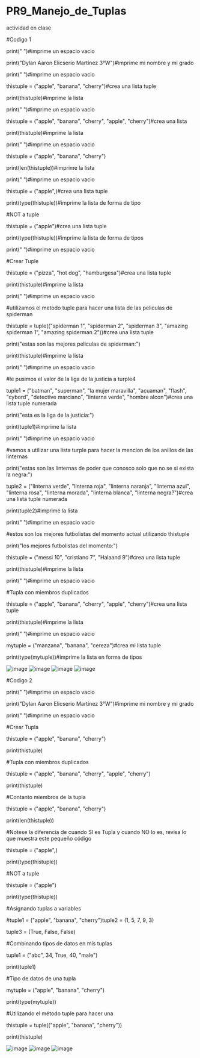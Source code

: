 # PR9_Manejo_de_Tuplas
actividad en clase


#Codigo 1

print(" ")#imprime un espacio vacio

print("Dylan Aaron Elicserio Martínez 3°W")#imprime mi nombre y mi grado

print(" ")#imprime un espacio vacio

thistuple = ("apple", "banana", "cherry")#crea una lista tuple

print(thistuple)#imprime la lista

print(" ")#imprime un espacio vacio

thistuple = ("apple", "banana", "cherry", "apple", "cherry")#crea una lista 

print(thistuple)#imprime la lista

print(" ")#imprime un espacio vacio

thistuple = ("apple", "banana", "cherry")

print(len(thistuple))#imprime la lista

print(" ")#imprime un espacio vacio

thistuple = ("apple",)#crea una lista tuple

print(type(thistuple))#imprime la lista de forma de tipo

#NOT a tuple

thistuple = ("apple")#crea una lista tuple

print(type(thistuple))#imprime la lista de forma de tipos

print(" ")#imprime un espacio vacio

#Crear Tuple

thistuple = ("pizza", "hot dog", "hamburgesa")#crea una lista tuple

print(thistuple)#imprime la lista

print(" ")#imprime un espacio vacio

#utilizamos el metodo tuple para hacer una lista de las peliculas de spiderman

thistuple = tuple(("spiderman 1", "spiderman 2", "spiderman 3", "amazing spiderman 1", "amazing spiderman 2"))#crea una lista tuple

print("estas son las mejores peliculas de spiderman:")

print(thistuple)#imprime la lista

print(" ")#imprime un espacio vacio

#le pusimos el valor de la liga de la justicia a turple4

tuple1 = ("batman", "superman", "la mujer maravilla", "acuaman", "flash", "cybord", "detective marciano", "linterna verde", "hombre alcon")#crea una lista tuple numerada

print("esta es la liga de la justicia:")

print(tuple1)#imprime la lista

print(" ")#imprime un espacio vacio

#vamos a utilizar una lista turple para hacer la mencion de los anillos de las linternas 

print("estas son las linternas de poder que conosco solo que no se si exista la negra:")

tuple2 = ("linterna verde", "linterna roja", "linterna naranja", "linterna azul", "linterna rosa", "linterna morada", "linterna blanca", "linterna negra?")#crea una lista tuple numerada

print(tuple2)#imprime la lista

print(" ")#imprime un espacio vacio

#estos son los mejores futbolistas del momento actual utilizando thistuple

print("los mejores futbolistas del momento:")

thistuple = ("messi 10", "cristiano 7", "Halaand 9")#crea una lista tuple

print(thistuple)#imprime la lista

print(" ")#imprime un espacio vacio

#Tupla con miembros duplicados 

thistuple = ("apple", "banana", "cherry", "apple", "cherry")#crea una lista tuple

print(thistuple)#imprime la lista

print(" ")#imprime un espacio vacio

mytuple = ("manzana", "banana", "cereza")#crea mi lista tuple

print(type(mytuple))#imprime la lista en forma de tipos

![image](https://github.com/user-attachments/assets/fe429f2f-ff8c-436d-b3f1-530458a72e43)
![image](https://github.com/user-attachments/assets/1a63853b-badd-4ad1-8cda-598efea61ccb)
![image](https://github.com/user-attachments/assets/7ebf6e35-8cdd-4b3a-b75e-0a8a7305412e)
![image](https://github.com/user-attachments/assets/c384c27d-73fc-401e-9e5c-f952dec8bb97)

#Codigo 2

print(" ")#imprime un espacio vacio

print("Dylan Aaron Elicserio Martínez 3°W")#imprime mi nombre y mi grado

print(" ")#imprime un espacio vacio

#Crear Tupla 

thistuple = ("apple", "banana", "cherry")

print(thistuple)


#Tupla con miembros duplicados 

thistuple = ("apple", "banana", "cherry", "apple", "cherry")

print(thistuple)


#Contanto miembros de la tupla

thistuple = ("apple", "banana", "cherry")

print(len(thistuple))


#Notese la diferencia de cuando SI es Tupla y cuando NO lo es, revisa lo que muestra este pequeño código 

thistuple = ("apple",)

print(type(thistuple))


#NOT a tuple

thistuple = ("apple")

print(type(thistuple))


#Asignando tuplas a variables 

#tuple1 = ("apple", "banana", "cherry")tuple2 = (1, 5, 7, 9, 3)

tuple3 = (True, False, False)


#Combinando tipos de datos en mis tuplas

tuple1 = ("abc", 34, True, 40, "male")

print(tuple1)



#Tipo de datos de una tupla

mytuple = ("apple", "banana", "cherry")

print(type(mytuple))


#Utilizando el método tuple para hacer una 

thistuple = tuple(("apple", "banana", "cherry"))

print(thistuple)

![image](https://github.com/user-attachments/assets/a102204d-dc63-4bdc-8ba9-2f9ed52f18fa)
![image](https://github.com/user-attachments/assets/bf648357-991d-48a1-8377-42aa787a5940)
![image](https://github.com/user-attachments/assets/46d1235c-feda-4f63-92ab-ebae670c0368)



